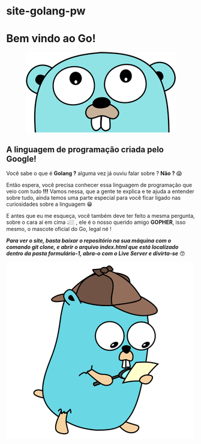 # site-golang-pw

<h1>Bem vindo ao Go!</h1>

<p align="center">
  <img src="/img/mascote-2.png">
</p>


  ## A linguagem de programação criada pelo Google!



Você sabe o que é **Golang ?** alguma vez já ouviu falar sobre ? **Não ?** 😱

Então espera, você precisa conhecer essa linguagem de programação que veio com tudo **!!!**
Vamos nessa, que a gente te explica e te ajuda a entender sobre tudo, ainda temos uma parte especial para você ficar ligado nas curiosidades sobre a linguagem 😁 

E antes que eu me esqueça, você também deve ter feito a mesma pergunta, sobre o cara aí em cima 👆🏼 , ele é o nosso querido amigo **GOPHER**, isso mesmo, o mascote oficial do Go, legal né !


***Para ver o site, basta baixar o repositório na sua máquina com o comando git clone, e abrir o arquivo index.html que está localizado dentro da pasta formulário-1, abra-o com o Live Server e divirta-se***  😙  


   <img src="/img/gopher-detetive.png">
